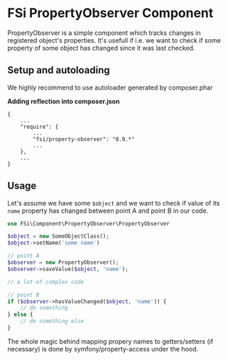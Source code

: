 # FSi PropertyObserver Component

PropertyObserver is a simple component which tracks changes in registered object's properties. It's usefull if i.e. we want to
check if some property of some object has changed since it was last checked.

## Setup and autoloading ##

We highly recommend to use autoloader generated by composer.phar

**Adding reflection into composer.json**

    {
        ... 
        "require": {
            ... 
            "fsi/property-observer": "0.9.*" 
            ...
        },
        ...
    }

## Usage ##

Let's assume we have some ``$object`` and we want to check if value of its ``name`` property has changed between point A
and point B in our code.

```php
use FSi\Component\PropertyObserver\PropertyObserver

$object = new SomeObjectClass();
$object->setName('some name')

// point A
$observer = new PropertyObserver();
$observer->saveValue($object, 'name');

// a lot of complex code

// point B
if ($observer->hasValueChanged($object, 'name')) {
    // do something
} else {
    // do something else
}
```

The whole magic behind mapping propery names to getters/setters (if necessary) is done by symfony/property-access under the hood.
 